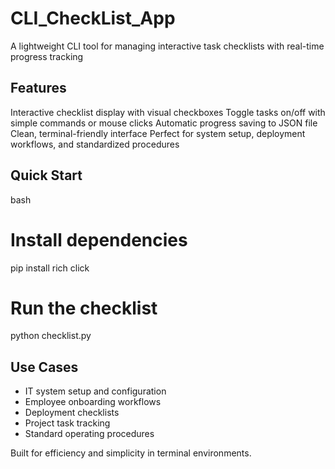 # CLI_CheckList_App
A lightweight CLI tool for managing interactive task checklists with real-time progress tracking

## Features
Interactive checklist display with visual checkboxes
Toggle tasks on/off with simple commands or mouse clicks
Automatic progress saving to JSON file
Clean, terminal-friendly interface
Perfect for system setup, deployment workflows, and standardized procedures

## Quick Start
bash
# Install dependencies
pip install rich click

# Run the checklist
python checklist.py

## Use Cases
* IT system setup and configuration
* Employee onboarding workflows
* Deployment checklists
* Project task tracking
* Standard operating procedures

Built for efficiency and simplicity in terminal environments.
